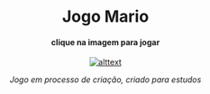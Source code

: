 
<div align="center">
 <h1>Jogo Mario</h1>

<h4>clique na imagem para jogar</h5>

[![alttext](https://github.com/GabrielleMFerreira/Mario-Jogo/assets/57406751/38c6d20a-64f2-4011-adff-9bfd55000cba)](https://gabriellemferreira.github.io/Mario-Jogo/)



<i> Jogo em processo de criação, criado para estudos</i>
</div>

